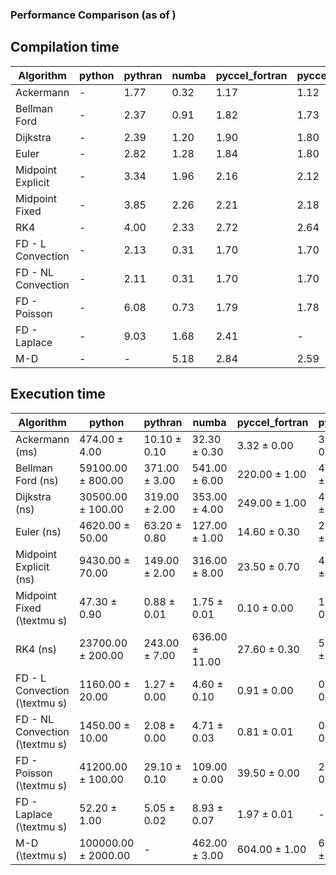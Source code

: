 ### Performance Comparison (as of )
## Compilation time
Algorithm                 | python                    | pythran                   | numba                     | pyccel_fortran            | pyccel_c                 
------------------------- | ------------------------- | ------------------------- | ------------------------- | ------------------------- | -------------------------
Ackermann                 | -                         | 1.77                      | 0.32                      | 1.17                      | 1.12                     
Bellman Ford              | -                         | 2.37                      | 0.91                      | 1.82                      | 1.73                     
Dijkstra                  | -                         | 2.39                      | 1.20                      | 1.90                      | 1.80                     
Euler                     | -                         | 2.82                      | 1.28                      | 1.84                      | 1.80                     
Midpoint Explicit         | -                         | 3.34                      | 1.96                      | 2.16                      | 2.12                     
Midpoint Fixed            | -                         | 3.85                      | 2.26                      | 2.21                      | 2.18                     
RK4                       | -                         | 4.00                      | 2.33                      | 2.72                      | 2.64                     
FD - L Convection         | -                         | 2.13                      | 0.31                      | 1.70                      | 1.70                     
FD - NL Convection        | -                         | 2.11                      | 0.31                      | 1.70                      | 1.70                     
FD - Poisson              | -                         | 6.08                      | 0.73                      | 1.79                      | 1.78                     
FD - Laplace              | -                         | 9.03                      | 1.68                      | 2.41                      | -                        
M-D                       | -                         | -                         | 5.18                      | 2.84                      | 2.59                     

## Execution time
Algorithm                 | python                    | pythran                   | numba                     | pyccel_fortran            | pyccel_c                 
------------------------- | ------------------------- | ------------------------- | ------------------------- | ------------------------- | -------------------------
Ackermann (ms)            | 474.00 $\pm$ 4.00         | 10.10 $\pm$ 0.10          | 32.30 $\pm$ 0.30          | 3.32 $\pm$ 0.00           | 3.26 $\pm$ 0.00          
Bellman Ford (ns)         | 59100.00 $\pm$ 800.00     | 371.00 $\pm$ 3.00         | 541.00 $\pm$ 6.00         | 220.00 $\pm$ 1.00         | 494.00 $\pm$ 3.00        
Dijkstra (ns)             | 30500.00 $\pm$ 100.00     | 319.00 $\pm$ 2.00         | 353.00 $\pm$ 4.00         | 249.00 $\pm$ 1.00         | 488.00 $\pm$ 6.00        
Euler (ns)                | 4620.00 $\pm$ 50.00       | 63.20 $\pm$ 0.80          | 127.00 $\pm$ 1.00         | 14.60 $\pm$ 0.30          | 260.00 $\pm$ 1.00        
Midpoint Explicit (ns)    | 9430.00 $\pm$ 70.00       | 149.00 $\pm$ 2.00         | 316.00 $\pm$ 8.00         | 23.50 $\pm$ 0.70          | 464.00 $\pm$ 8.00        
Midpoint Fixed (\textmu s) | 47.30 $\pm$ 0.90          | 0.88 $\pm$ 0.01           | 1.75 $\pm$ 0.01           | 0.10 $\pm$ 0.00           | 1.99 $\pm$ 0.01          
RK4 (ns)                  | 23700.00 $\pm$ 200.00     | 243.00 $\pm$ 7.00         | 636.00 $\pm$ 11.00        | 27.60 $\pm$ 0.30          | 546.00 $\pm$ 3.00        
FD - L Convection (\textmu s) | 1160.00 $\pm$ 20.00       | 1.27 $\pm$ 0.00           | 4.60 $\pm$ 0.10           | 0.91 $\pm$ 0.00           | 0.90 $\pm$ 0.00          
FD - NL Convection (\textmu s) | 1450.00 $\pm$ 10.00       | 2.08 $\pm$ 0.00           | 4.71 $\pm$ 0.03           | 0.81 $\pm$ 0.01           | 0.79 $\pm$ 0.00          
FD - Poisson (\textmu s)  | 41200.00 $\pm$ 100.00     | 29.10 $\pm$ 0.10          | 109.00 $\pm$ 0.00         | 39.50 $\pm$ 0.00          | 20.40 $\pm$ 0.00         
FD - Laplace (\textmu s)  | 52.20 $\pm$ 1.00          | 5.05 $\pm$ 0.02           | 8.93 $\pm$ 0.07           | 1.97 $\pm$ 0.01           | -                        
M-D (\textmu s)           | 100000.00 $\pm$ 2000.00   | -                         | 462.00 $\pm$ 3.00         | 604.00 $\pm$ 1.00         | 604.00 $\pm$ 1.00        
